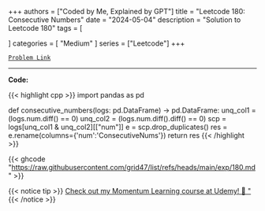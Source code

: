 
+++
authors = ["Coded by Me, Explained by GPT"]
title = "Leetcode 180: Consecutive Numbers"
date = "2024-05-04"
description = "Solution to Leetcode 180"
tags = [
    
]
categories = [
    "Medium"
]
series = ["Leetcode"]
+++



[`Problem Link`](https://leetcode.com/problems/consecutive-numbers/description/)

---

**Code:**

{{< highlight cpp >}}
import pandas as pd

def consecutive_numbers(logs: pd.DataFrame) -> pd.DataFrame:
    unq_col1 = (logs.num.diff() == 0)
    unq_col2 = (logs.num.diff().diff() == 0)
    scp = logs[unq_col1 & unq_col2][["num"]]
    e = scp.drop_duplicates()
    res = e.rename(columns={'num':'ConsecutiveNums'})
    return res
{{< /highlight >}}

{{< ghcode "https://raw.githubusercontent.com/grid47/list/refs/heads/main/exp/180.md" >}}

{{< notice tip >}}
[Check out my Momentum Learning course at Udemy! 🚀 "](https://www.udemy.com/course/blind-75-the-data-structures-and-algorithms-essentials/)
{{< /notice >}}

